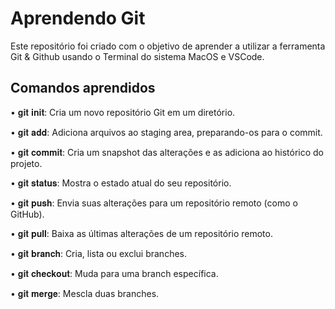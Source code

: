 # Aprendendo Git

Este repositório foi criado com o objetivo de aprender a utilizar a ferramenta Git &amp; Github usando o Terminal do sistema MacOS e VSCode.

## Comandos aprendidos

• 𝐠𝐢𝐭 𝐢𝐧𝐢𝐭: Cria um novo repositório Git em um diretório.

• 𝐠𝐢𝐭 𝐚𝐝𝐝: Adiciona arquivos ao staging area, preparando-os para o commit.

• 𝐠𝐢𝐭 𝐜𝐨𝐦𝐦𝐢𝐭: Cria um snapshot das alterações e as adiciona ao histórico do projeto.

• 𝐠𝐢𝐭 𝐬𝐭𝐚𝐭𝐮𝐬: Mostra o estado atual do seu repositório.

• 𝐠𝐢𝐭 𝐩𝐮𝐬𝐡: Envia suas alterações para um repositório remoto (como o GitHub).

• 𝐠𝐢𝐭 𝐩𝐮𝐥𝐥: Baixa as últimas alterações de um repositório remoto.

• 𝐠𝐢𝐭 𝐛𝐫𝐚𝐧𝐜𝐡: Cria, lista ou exclui branches.

• 𝐠𝐢𝐭 𝐜𝐡𝐞𝐜𝐤𝐨𝐮𝐭: Muda para uma branch específica.

• 𝐠𝐢𝐭 𝐦𝐞𝐫𝐠𝐞: Mescla duas branches.


